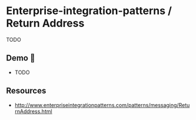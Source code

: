 # Enterprise-integration-patterns / Return Address

TODO

## Demo 🎉

* TODO

## Resources

* <http://www.enterpriseintegrationpatterns.com/patterns/messaging/ReturnAddress.html>

